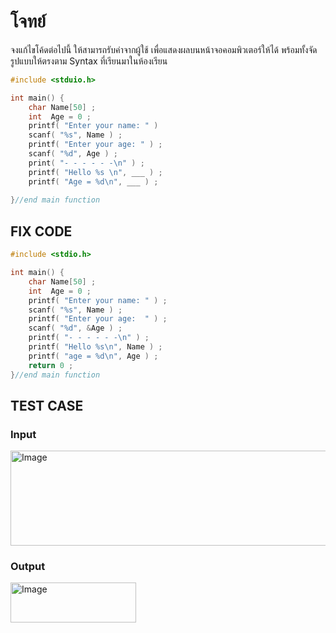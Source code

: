 # โจทย์
จงแก้ไขโค้ดต่อไปนี้ ให้สามารถรับค่าจากผู้ใช้ เพื่อแสดงผลบนหน้าจอคอมพิวเตอร์ให้ได้ พร้อมทั้งจัดรูปแบบให้ตรงตาม Syntax ที่เรียนมาในห้องเรียน

```c++
#include <stduio.h>

int main() {
    char Name[50] ;
    int  Age = 0 ;
    printf( "Enter your name: " ) 
    scanf( "%s", Name ) ;
    printf( "Enter your age: " ) ;
    scanf( "%d", Age ) ;
    print( "- - - - - -\n" ) ;
    printf( "Hello %s \n", ___ ) ; 
    printf( "Age = %d\n", ___ ) ; 
    
}//end main function
```


## FIX CODE
```c++
#include <stdio.h>

int main() {
    char Name[50] ;
    int  Age = 0 ;
    printf( "Enter your name: " ) ;
    scanf( "%s", Name ) ;
    printf( "Enter your age:  " ) ;
    scanf( "%d", &Age ) ;
    printf( "- - - - - -\n" ) ;
    printf( "Hello %s\n", Name ) ; 
    printf( "age = %d\n", Age ) ; 
    return 0 ;
}//end main function
```

## TEST CASE
### Input
<img width="665" height="152" alt="Image" src="https://github.com/user-attachments/assets/0393dd79-debf-4f8e-9a0a-efd9651cdd9f" />

### Output
<img width="201" height="64" alt="Image" src="https://github.com/user-attachments/assets/4e35b3b0-f2eb-4734-b9d9-aef930e166ae" />
